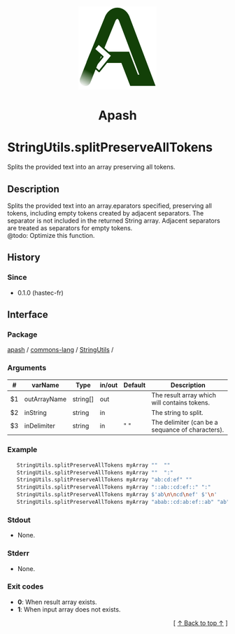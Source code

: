 
<div align='center' id='apash-top'>
  <a href='https://github.com/hastec-fr/apash'>
    <img alt='apash-logo' src='../../../../../../assets/apash-logo.svg'/>
  </a>

  # Apash
</div>


# StringUtils.splitPreserveAllTokens
Splits the provided text into an array preserving all tokens.
## Description
   Splits the provided text into an array.eparators specified, 
   preserving all tokens, including empty tokens created by adjacent separators.
   The separator is not included in the returned String array. 
   Adjacent separators are treated as separators for empty tokens.<br/>
   @todo: Optimize this function.

## History
### Since
  * 0.1.0 (hastec-fr)

## Interface
### Package
<!-- apash.packageBegin -->
[apash](../../../apash.md) / [commons-lang](../../commons-lang.md) / [StringUtils](../StringUtils.md) / 
<!-- apash.packageEnd -->

### Arguments
 | #      | varName        | Type          | in/out   | Default    | Description                           |
 |--------|----------------|---------------|----------|------------|---------------------------------------|
 | $1     | outArrayName    | string[]      | out      |            | The result array which will contains tokens.     |
 | $2     | inString       | string        | in       |            | The string to split.                             |
 | $3     | inDelimiter    | string        | in       | " "        | The delimiter (can be a sequance of characters). |

### Example
 ```bash
    StringUtils.splitPreserveAllTokens myArray ""  ""                    # []
    StringUtils.splitPreserveAllTokens myArray ""  ":"                   # []
    StringUtils.splitPreserveAllTokens myArray "ab:cd:ef" ""             # ["ab:cd:ef"]
    StringUtils.splitPreserveAllTokens myArray "::ab::cd:ef::" ":"       # ["", "", "ab", "", "cd", "ef", ""]
    StringUtils.splitPreserveAllTokens myArray $'ab\n\ncd\nef' $'\n'     # ["ab", "", "cd", "ef"]
    StringUtils.splitPreserveAllTokens myArray "abab::cd:ab:ef::ab" "ab" # ["", "", "::cd:", ":ef::", ""]
 ```

### Stdout
  * None.
### Stderr
  * None.

### Exit codes
  * **0**: When result array exists.
  * **1**: When input array does not exists.

  <div align='right'>[ <a href='#apash-top'>↑ Back to top ↑</a> ]</div>

